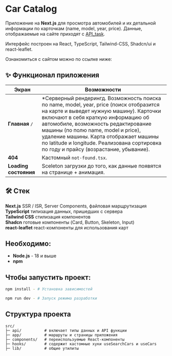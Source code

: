 # Car Catalog

Приложение на **Next.js** для просмотра автомобилей и их детальной информации по карточкам (name, model, year, price). Данные, отображаемые на сайте приходят с [API_task](https://ofc-test-01.tspb.su/test-task/vehicles). 

Интерфейс построен на React, TypeScript, Tailwind-CSS, Shadcn/ui и react-leaflet.

Ознакомиться с сайтом можно по ссылке ниже:


## ✨ Функционал приложения
| Экран | Возможности |
|-------|-------------|
| **Главная** `/` | *Серверный рендерингд. Возможность поиска по name, model, year, price (поиск отобразится на карте и выведет нужную машину). Карточки включают в себя краткую информацию об автомобиле, возможность редактирование машины (по полю name, model и price), удаление машины. Карта отображает машины по latitude и longitude. Реализована сортировка по году и прайсу (возрастание, убывание).|
| **404** | Кастомный `not-found.tsx`. |
| **Loading состояния** |  Sceleton загрузки до того, как данные появятся на странице + анимация.|


## 🛠 Стек
 **Next.js** SSR / ISR, Server Components, файловая марщрутизация<br>
 **TypeScript** типизация данных, пришедших с сервера<br>
 **Tailwind CSS** стилизация компонентов<br>
 **Shadcn** готовые компоненты (Card, Button, Skeleton, Input)<br>
 **react-leaflet** react-компоненты для использования карт

## Необходимо:

- **Node.js** - 18 и выше
- **npm**

## Чтобы запустить проект: 

```bash
npm install - # Установка зависимостей

npm run dev - # Запуск режима разработки
```
## Структура проекта

```
src/
├─ api/          # включает типы данных и API функции
├─ app/          # маршруты и страницы приложения
├─ components/   # переиспользуемые React-компоненты
├─ hooks/        # содержит кастомные хуки useSearchCars и useCars  
├─ lib/          # общие утилиты
```
